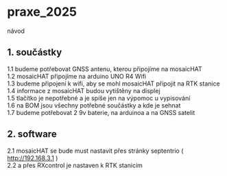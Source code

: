 # praxe_2025
návod

## 1. součástky
   1.1 budeme potřebovat GNSS antenu, kterou připojíme na mosaicHAT\
   1.2 mosaicHAT připojíme na arduino UNO R4 Wifi\
   1.3 budeme připojení k wifi, aby se mohl mosaicHAT připojit na RTK stanice\
   1.4 informace z mosaicHAT budou vytištěny na displej\
   1.5 tlačítko je nepotřebné a je spíše jen na výpomoc u vypisování\
   1.6 na BOM jsou všechny potřebné součástky a kde je sehnat\
   1.7 budeme potřebovat 2 9v baterie, na arduinoa a na GNSS satelit

## 2. software
   2.1 mosaicHAT se bude must nastavit přes stránky septentrio ( http://192.168.3.1 ) \
   2.2 a přes RXcontrol je nastaven k RTK stanicím

